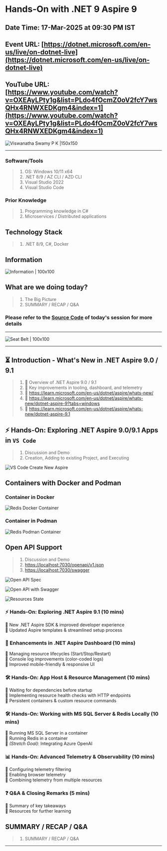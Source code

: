 # Hands-On with .NET 9 Aspire 9

## Date Time: 17-Mar-2025 at 09:30 PM IST

## Event URL: [https://dotnet.microsoft.com/en-us/live/on-dotnet-live](https://dotnet.microsoft.com/en-us/live/on-dotnet-live)

## YouTube URL: [https://www.youtube.com/watch?v=OXEAyLPty1g&list=PLdo4fOcmZ0oV2fcY7wsQHx4RNWXEDKgm4&index=1](https://www.youtube.com/watch?v=OXEAyLPty1g&list=PLdo4fOcmZ0oV2fcY7wsQHx4RNWXEDKgm4&index=1)

![Viswanatha Swamy P K |150x150](./Documentation/Images/ViswanathaSwamyPK.PNG)

---

### Software/Tools

> 1. OS: Windows 10/11 x64
> 1. .NET 8/9 / AZ CLI / AZD CLI
> 1. Visual Studio 2022
> 1. Visual Studio Code

### Prior Knowledge

> 1. Programming knowledge in C#
> 1. Microservices / Distributed applications

## Technology Stack

> 1. .NET 8/9, C#, Docker

## Information

![Information | 100x100](../Documentation/Images/Information.PNG)

## What are we doing today?

> 1. The Big Picture
> 1. SUMMARY / RECAP / Q&A

### Please refer to the [**Source Code**](https://github.com/vishipayyallore/learn-aspire-2025) of today's session for more details

---

![Seat Belt | 100x100](../Documentation/Images/SeatBelt.PNG)

---

## ⏳ Introduction - What's New in .NET Aspire 9.0 / 9.1

> 1. 🔹 Overview of .NET Aspire 9.0 / 9.1
> 1. 🔹 Key improvements in tooling, dashboard, and telemetry
> 1. 🔹 <https://learn.microsoft.com/en-us/dotnet/aspire/whats-new/>
> 1. 🔹 <https://learn.microsoft.com/en-us/dotnet/aspire/whats-new/dotnet-aspire-9?tabs=windows>
> 1. 🔹 <https://learn.microsoft.com/en-us/dotnet/aspire/whats-new/dotnet-aspire-9.1>

## ⚡ Hands-On: Exploring .NET Aspire 9.0/9.1 Apps in `VS Code`

> 1. Discussion and Demo
> 1. Creation, Adding to existing Project, and Executing

![VS Code Create New Aspire](./Documentation/Images/VSCode_CreateNewAspire.PNG)

## Containers with Docker and Podman

### Container in Docker

![Redis Docker Container](Documentation/Images/Redis_Docker_Container.PNG)

### Container in Podman

![Redis Podman Container](Documentation/Images/Redis_Podman_Container.PNG)

## Open API Support

> 1. Discussion and Demo
> 1. <https://localhost:7030/openapi/v1.json>
> 1. <https://localhost:7030/swagger>

![Open API Spec](Documentation/Images/OpenAPISpec.PNG)

![Open API with Swagger](Documentation/Images/OpenAPI_Swagger.PNG)

![Resources State](Documentation/Images/ResoureState.PNG)

### **⚡ Hands-On: Exploring .NET Aspire 9.1 (10 mins)**

🔹 New .NET Aspire SDK & improved developer experience  
🔹 Updated Aspire templates & streamlined setup process

### **🎨 Enhancements in .NET Aspire Dashboard (10 mins)**

🔹 Managing resource lifecycles (Start/Stop/Restart)  
🔹 Console log improvements (color-coded logs)  
🔹 Improved mobile-friendly & responsive UI

### **🛠️ Hands-On: App Host & Resource Management (10 mins)**

🔹 Waiting for dependencies before startup  
🔹 Implementing resource health checks with HTTP endpoints  
🔹 Persistent containers & custom resource commands

### **🛠️ Hands-On: Working with MS SQL Server & Redis Locally (10 mins)**

🔹 Running MS SQL Server in a container  
🔹 Running Redis in a container  
🔹 _(Stretch Goal)_: Integrating Azure OpenAI

### **📊 Hands-On: Advanced Telemetry & Observability (10 mins)**

🔹 Configuring telemetry filtering  
🔹 Enabling browser telemetry  
🔹 Combining telemetry from multiple resources

### **❓ Q&A & Closing Remarks (5 mins)**

🔹 Summary of key takeaways  
🔹 Resources for further learning

## SUMMARY / RECAP / Q&A

> 1. SUMMARY / RECAP / Q&A

---
